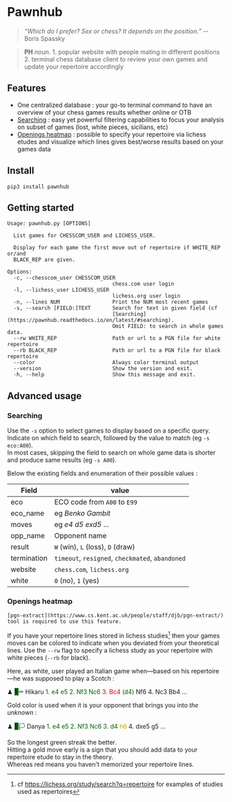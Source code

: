 # Pawnhub

> _“Which do I prefer? Sex or chess? It depends on the position.”_ -- Boris Spassky

> **PH** *noun.* 1. popular website with people mating in different positions 2. terminal chess database client to review your own games and update your repertoire accordingly

<script id="asciicast-518641" src="https://asciinema.org/a/518641.js" async></script>

## Features

- One centralized database : your go-to terminal command to have an overview of your chess games results whether online or OTB
- [Searching](https://pawnhub.readthedocs.io/en/latest/index.html#searching) : easy yet powerful filtering capabilities to focus your analysis on subset of games (lost, white pieces, sicilians, etc)
- [Openings heatmap](https://pawnhub.readthedocs.io/en/latest/index.html#openings-heatmap) : possible to specify your repertoire via lichess etudes and visualize which lines gives best/worse results based on your games data

## Install

`pip3 install pawnhub`


## Getting started

```text
Usage: pawnhub.py [OPTIONS]

  List games for CHESSCOM_USER and LICHESS_USER.

  Display for each game the first move out of repertoire if WHITE_REP or/and
  BLACK_REP are given.

Options:
  -c, --chesscom_user CHESSCOM_USER
                                  chess.com user login
  -l, --lichess_user LICHESS_USER
                                  lichess.org user login
  -n, --lines NUM                 Print the NUM most recent games
  -s, --search [FIELD:]TEXT       Search for text in given field (cf
                                  [Searching](https://pawnhub.readthedocs.io/en/latest/#searching).
                                  Omit FIELD: to search in whole games data.
  --rw WHITE_REP                  Path or url to a PGN file for white repertoire
  --rb BLACK_REP                  Path or url to a PGN file for black repertoire
  --color                         Always color terminal output
  --version                       Show the version and exit.
  -h, --help                      Show this message and exit.
```

## Advanced usage

### Searching

Use the `-s` option to select games to display based on a specific query.
Indicate on which field to search, followed by the value to match (eg `-s eco:A00`).  
In most cases, skipping the field to search on whole game data is shorter and produce same results (eg `-s A00`).

Below the existing fields and enumeration of their possible values :

| Field       | value                                              |
| ---         | ---                                                |
| eco         | ECO code from `A00` to `E99`                       |
| eco_name    | eg _Benko Gambit_                                  |
| moves       | eg _e4 d5 exd5_ ...                                |
| opp_name    | Opponent name                                      |
| result      | `W` (win), `L` (loss), `D` (draw)                  |
| termination | `timeout`, `resigned`, `checkmated`, `abandoned`   |
| website     | `chess.com`, `lichess.org`                         |
| white       | `0` (no), `1` (yes)                                |

### Openings heatmap

```{note}
[pgn-extract](https://www.cs.kent.ac.uk/people/staff/djb/pgn-extract/) tool is required to use this feature.
```

If you have your repertoire lines stored in lichess studies[^lichess-study] then your games moves can be colored to indicate when you deviated from your
theoretical lines.
Use the `--rw` flag to specify a lichess study as your repertoire with white pieces
(`--rb` for black).  

Here, as white, user played an Italian game when—based on his repertoire—he was supposed to play a Scotch :

<div class="term-container"> ♟ <span style="background-color: #005F00;"> 1 </span> ⚰️   Hikaru      <span style="color: #005F00;">1. e4 e5 2. Nf3 Nc6 </span><span style="color: #CC0002;">3. Bc4</span><span style="color: #005F00;"> (d4)</span> Nf6 4. Nc3 Bb4 ...</div>


Gold color is used when it is your opponent that brings you into _the unknown_ :

<div class="term-container"> ♟ <span style="background-color: #005F00;"> 1 </span> 🏳    Danya      <span style="color: #005F00;">1. e4 e5 2. Nf3 Nc6 3. d4</span></span> <span style="color: #C4A000;">h6</span> 4. dxe5 g5 ...</div>


So the longest green streak the better.  
Hitting a gold move early is a sign that you should add data to your repertoire etude to stay in the theory.  
Whereas red means you haven't memorized your repertoire lines.


[^lichess-study]: cf https://lichess.org/study/search?q=repertoire for examples of studies used as repertoires

